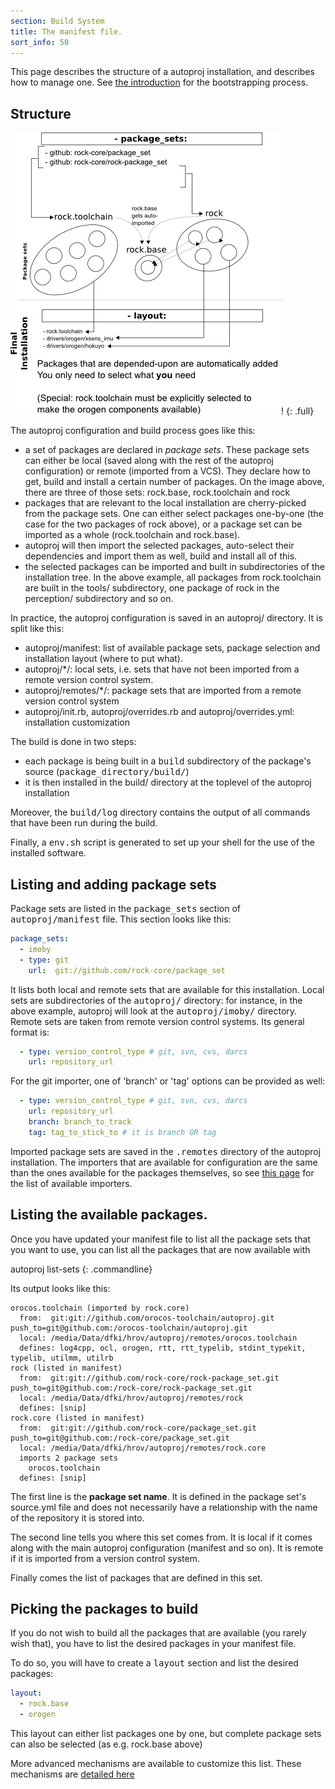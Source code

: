 ```yaml
---
section: Build System
title: The manifest file.
sort_info: 50
---
```


This page describes the structure of a autoproj installation, and describes how
to manage one. See [the introduction](index.html) for the bootstrapping process.

Structure
---------

![Structure overview](overview.png)!
{: .full}

The autoproj configuration and build process goes like this:

 * a set of packages are declared in _package sets_. These package sets can
   either be local (saved along with the rest of the autoproj configuration) or
   remote (imported from a VCS). They declare how to get, build and install
   a certain number of packages. On the image above, there are three of those
   sets: rock.base, rock.toolchain and rock
 * packages that are relevant to the local installation are cherry-picked from
   the package sets. One can either select packages one-by-one (the case for the
   two packages of rock above), or a package set can be imported as a
   whole (rock.toolchain and rock.base).
 * autoproj will then import the selected packages, auto-select their
   dependencies and import them as well, build and install all of this.
 * the selected packages can be imported and built in subdirectories of the
   installation tree. In the above example, all packages from rock.toolchain are
   built in the tools/ subdirectory, one package of rock in the
   perception/ subdirectory and so on.

In practice, the autoproj configuration is saved in an autoproj/ directory. It
is split like this:

 * autoproj/manifest: list of available package sets, package selection and
   installation layout (where to put what).
 * autoproj/\*/: local sets, i.e. sets that have not been imported from a remote
   version control system.
 * autoproj/remotes/\*/: package sets that are imported from a remote version
   control system
 * autoproj/init.rb, autoproj/overrides.rb and autoproj/overrides.yml:
   installation customization

The build is done in two steps:

 * each package is being built in a <tt>build</tt> subdirectory of the package's
   source (<tt>package_directory/build/</tt>)
 * it is then installed in the build/ directory at the toplevel of the autoproj
   installation

Moreover, the <tt>build/log</tt> directory contains the output of all commands
that have been run during the build.

Finally, a <tt>env.sh</tt> script is generated to set up your shell for the use
of the installed software.

Listing and adding package sets
-------------------------------
Package sets are listed in the <tt>package_sets</tt> section of
<tt>autoproj/manifest</tt> file. This section looks like this:

~~~ yaml
package_sets:
  - imoby
  - type: git
    url:  git://github.com/rock-core/package_set
~~~

It lists both local and remote sets that are available for this installation.
Local sets are subdirectories of the <tt>autoproj/</tt> directory: for instance,
in the above example, autoproj will look at the <tt>autoproj/imoby/</tt>
directory. Remote sets are taken from remote version control systems. Its
general format is:

~~~ yaml
  - type: version_control_type # git, svn, cvs, darcs
    url: repository_url
~~~

For the git importer, one of 'branch' or 'tag' options can be provided as well:

~~~ yaml
  - type: version_control_type # git, svn, cvs, darcs
    url: repository_url
    branch: branch_to_track
    tag: tag_to_stick_to # it is branch OR tag
~~~

Imported package sets are saved in the <tt>.remotes</tt> directory of the
autoproj installation. The importers that are available for configuration are
the same than the ones available for the packages themselves, so see [this
page](advanced/importers.html#all_importers) for the list of available importers.

Listing the available packages.
-----------------------------
Once you have updated your manifest file to list all the package sets that you
want to use, you can list all the packages that are now available with

autoproj list-sets
{: .commandline}

Its output looks like this:

    orocos.toolchain (imported by rock.core)
      from:  git:git://github.com/orocos-toolchain/autoproj.git push_to=git@github.com:/orocos-toolchain/autoproj.git
      local: /media/Data/dfki/hrov/autoproj/remotes/orocos.toolchain
      defines: log4cpp, ocl, orogen, rtt, rtt_typelib, stdint_typekit, typelib, utilmm, utilrb
    rock (listed in manifest)
      from:  git:git://github.com/rock-core/rock-package_set.git push_to=git@github.com:/rock-core/rock-package_set.git
      local: /media/Data/dfki/hrov/autoproj/remotes/rock
      defines: [snip]
    rock.core (listed in manifest)
      from:  git:git://github.com/rock-core/package_set.git push_to=git@github.com:/rock-core/package_set.git
      local: /media/Data/dfki/hrov/autoproj/remotes/rock.core
      imports 2 package sets
        orocos.toolchain
      defines: [snip]

The first line is the **package set name**. It is defined in the package set's
source.yml file and does not necessarily have a relationship with the name of
the repository it is stored into.

The second line tells you where this set comes from. It is local if it comes
along with the main autoproj configuration (manifest and so on). It is remote
if it is imported from a version control system.

Finally comes the list of packages that are defined in this set.

Picking the packages to build
-----------------------------
If you do not wish to build all the packages that are available (you rarely
wish that), you have to list the desired packages in your manifest file.

To do so, you will have to create a <tt>layout</tt> section and list the
desired packages:

~~~ yaml
layout:
  - rock.base
  - orogen
~~~

This layout can either list packages one by one, but complete package sets can
also be selected (as e.g. rock.base above)

More advanced mechanisms are available to customize this list. These mechanisms
are [detailed here](customization.html)

